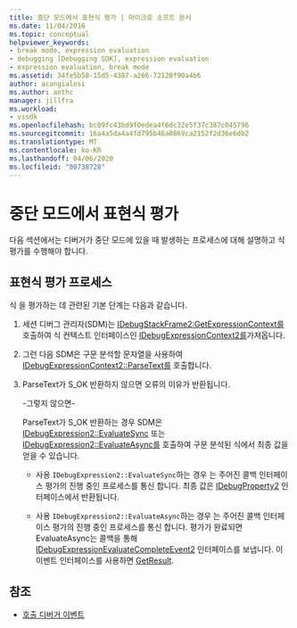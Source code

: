 ```yaml
---
title: 중단 모드에서 표현식 평가 | 마이크로 소프트 문서
ms.date: 11/04/2016
ms.topic: conceptual
helpviewer_keywords:
- break mode, expression evaluation
- debugging [Debugging SDK], expression evaluation
- expression evaluation, break mode
ms.assetid: 34fe5b58-15d5-4387-a266-72120f90a4b6
author: acangialosi
ms.author: anthc
manager: jillfra
ms.workload:
- vssdk
ms.openlocfilehash: bc09fc43bd9f0edea4f6dc32e5f37c387c045796
ms.sourcegitcommit: 16a4a5da4a4fd795b46a0869ca2152f2d36e6db2
ms.translationtype: MT
ms.contentlocale: ko-KR
ms.lasthandoff: 04/06/2020
ms.locfileid: "80738728"
---
```

# <a name="expression-evaluation-in-break-mode"></a>중단 모드에서 표현식 평가
다음 섹션에서는 디버거가 중단 모드에 있을 때 발생하는 프로세스에 대해 설명하고 식 평가를 수행해야 합니다.

## <a name="expression-evaluation-process"></a>표현식 평가 프로세스
 식 을 평가하는 데 관련된 기본 단계는 다음과 같습니다.

1. 세션 디버그 관리자(SDM)는 [IDebugStackFrame2:GetExpressionContext를](../../extensibility/debugger/reference/idebugstackframe2-getexpressioncontext.md) 호출하여 식 컨텍스트 인터페이스인 [IDebugExpressionContext2를](../../extensibility/debugger/reference/idebugexpressioncontext2.md)가져옵니다.

2. 그런 다음 SDM은 구문 분석할 문자열을 사용하여 [IDebugExpressionContext2::ParseText를](../../extensibility/debugger/reference/idebugexpressioncontext2-parsetext.md) 호출합니다.

3. ParseText가 S_OK 반환하지 않으면 오류의 이유가 반환됩니다.

     -그렇지 않으면-

     ParseText가 S_OK 반환하는 경우 SDM은 [IDebugExpression2::EvaluateSync](../../extensibility/debugger/reference/idebugexpression2-evaluatesync.md) 또는 [IDebugExpression2::EvaluateAsync를](../../extensibility/debugger/reference/idebugexpression2-evaluateasync.md) 호출하여 구문 분석된 식에서 최종 값을 얻을 수 있습니다.

    - 사용 `IDebugExpression2::EvaluateSync`하는 경우 는 주어진 콜백 인터페이스 평가의 진행 중인 프로세스를 통신 합니다. 최종 값은 [IDebugProperty2](../../extensibility/debugger/reference/idebugproperty2.md) 인터페이스에서 반환됩니다.

    - 사용 `IDebugExpression2::EvaluateAsync`하는 경우 는 주어진 콜백 인터페이스 평가의 진행 중인 프로세스를 통신 합니다. 평가가 완료되면 EvaluateAsync는 콜백을 통해 [IDebugExpressionEvaluateCompleteEvent2](../../extensibility/debugger/reference/idebugexpressionevaluationcompleteevent2.md) 인터페이스를 보냅니다. 이 이벤트 인터페이스를 사용하면 [GetResult](../../extensibility/debugger/reference/idebugexpressionevaluationcompleteevent2-getresult.md).

## <a name="see-also"></a>참조
- [호출 디버거 이벤트](../../extensibility/debugger/calling-debugger-events.md)
